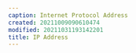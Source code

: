 ```yaml
---
caption: Internet Protocol Address
created: 20211009090610474
modified: 20211031193142201
title: IP Address
---
```

